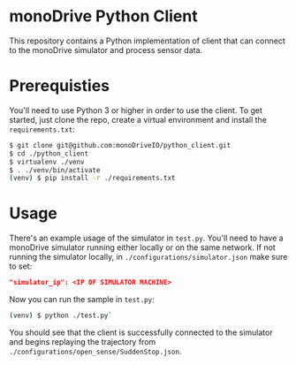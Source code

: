 # monoDrive Python Client

This repository contains a Python implementation of client that can connect
to the monoDrive simulator and process sensor data. 

# Prerequisties

You'll need to use Python 3 or higher in order to use the client. To get 
started, just clone the repo, create a virtual environment and install the 
`requirements.txt`:

```bash
$ git clone git@github.com:monoDriveIO/python_client.git
$ cd ./python_client
$ virtualenv ./venv 
$ . ./venv/bin/activate
(venv) $ pip install -r ./requirements.txt
```

# Usage
There's an example usage of the simulator in `test.py`. You'll need to have
a monoDrive simulator running either locally or on the same network. If not
running the simulator locally, in `./configurations/simulator.json` make sure 
to set:

```json
"simulator_ip": <IP OF SIMULATOR MACHINE>
```

Now you can run the sample in `test.py`:

```bash
(venv) $ python ./test.py`
```

You should see that the client is successfully connected to the simulator and
begins replaying the trajectory from 
`./configurations/open_sense/SuddenStop.json`.
